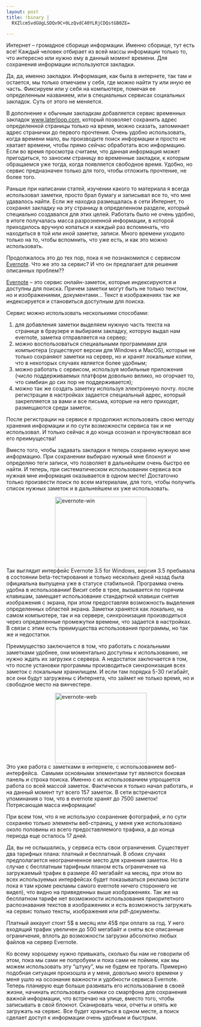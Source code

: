 ```yaml
--- 
layout: post
title: !binary |
  RXZlcm5vdGUgLSDQv9C+0LzQvdC40YLRjCDQstGB0ZE=

---
```

Интернет – громадное сборище информации. Именно сборище, тут есть все! Каждый человек отбирает из всей массы информации только то, что интересно или нужно ему в данный момент времени. Для сохранения информации используются закладки.

Да, да, именно закладки. Информация, как была в интернете, так там и остается, мы только отмечаем у себя, где можно найти ту или иную ее часть. Фиксируем или у себя на компьютере, помечая ее определенным названием, или в специальных сервисах социальных закладок. Суть от этого не меняется.

В дополнение к обычным закладкам добавляется сервис временных закладок <a href="http://www.laterloop.com">www.laterloop.com</a>, который позволяет сохранить адрес определенной страницы только на время, можно сказать, запоминает адрес странички до первого прочтения. Очень удобно использовать, когда времени мало, вы производите поиск информации и просто не хватает времени, чтобы прямо сейчас обработать всю информацию. Если во время просмотра считаем, что данная информация может пригодиться, то заносим страницу во временные закладки, к которым обращаемся уже тогда, когда появляется свободное время. Удобно, но сервис предназначен только для того, чтобы отложить прочтение, не более того.

<!--more-->

Раньше при написании статей, изучении какого то материала я всегда использовал заметки, просто брал бумагу и записывал все то, что мне удавалось найти. Если же находка размещалась в сети Интернет, то сохранял закладку на эту страницу в определенном разделе, который специально создавался для этих целей. Работать было не очень удобно, в итоге получалась масса разрозненной информации, в которой приходилось вручную копаться и каждый раз вспоминать, что находиться в той или иной заметке, записи. Много времени уходило только на то, чтобы вспомнить, что уже есть, и как это можно использовать.

Продолжалось это до тех пор, пока я не познакомился с сервисом <a href="http://www.evernote.com">Evernote</a>. Что же это за сервис? И что он предлагает для решения описанных проблем??

<a href="http://www.evernote.com">Evernote</a> – это сервис онлайн-заметок, которые индексируются и доступны для поиска. Причем заметки могут быть не только текстом, но и изображениями, документами… Текст в изображениях так же индексируется и становиться доступным для поиска.

Сервис можно использовать несколькими способами:
<ol>
	<li>для добавления заметки выделяем нужную часть текста на странице в браузере и выбираем закладку, которую выдал нам evernote, заметка отправляется на сервер;</li>
	<li>можно воспользоваться специальными программами для компьютера (существуют версии для Windows и MacOS), которые не только сохраняют заметки на сервер, но и хранят локальные копии, что в некоторых случаях является более удобным;</li>
	<li>можно работать с сервисом, используя мобильные приложения (число поддерживаемых платформ довольно велико, но огорчает то, что симбиан до сих пор не поддерживается);</li>
	<li>можно так же создать заметку используя электронную почту. после регистрации в настройках задается специальный адрес, который закрепляется за вами и все письма, которые на него приходят, размещаются среди заметок.</li>
</ol>
После регистрации на сервисе я продолжил использовать свою методу хранения информации и по сути возможности сервиса так и не использовал. И только сейчас я до конца осознал и прочувствовал все его преимущества!

Вместо того, чтобы задавать закладки я теперь сохраняю нужную мне информацию. При сохранении выбираю нужный мне блокнот и определяю теги записи, что позволяет в дальнейшем очень быстро ее найти. И теперь, при систематическом использовании сервиса вся нужная мне информация оказывается в одном месте! Достаточно только произвести поиск по всем материалам, для того, чтобы получить список нужных заметок и в дальнейшем их уже использовать.

<a href="http://static.juev.ru/2010/01/evernotewin.jpg"><img style="display: block; float: none; margin-left: auto; margin-right: auto; border: 0px;" title="evernote-win" src="http://static.juev.ru/2010/01/evernotewin_thumb.jpg" border="0" alt="evernote-win" width="244" height="188" /></a>Так выглядит интерфейс Evernote 3.5 for Windows, версия 3.5 пребывала в состоянии beta-тестирования и только несколько дней назад была официальна выпущена уже в статусе стабильной. Программа очень удобна в использовании! Висит себе в трее, вызывается по горячим клавишам, замещает использование стандартной клавиши снятия изображения с экрана, при этом предоставляя возможность выделения определенных областей экрана. Заметки хранятся как локально, на самом компьютере, так и на сервере, синхронизация производиться через определенные промежутки времени, что задается в настройках. В связи с этим есть преимущества использования программы, но так же и недостатки.

Преимущество заключается в том, что работать с локальными заметками удобнее, они моментально доступны к использованию, не нужно ждать их загрузки с сервера. А недостаток заключается в том, что после установки программы производиться синхронизация всех заметок с локальным хранилищем. И если там порядка 5-30 гигабайт, все они будут загружены с Интернета, что займет не только время, но и свободное место на винчестере.

<a href="http://static.juev.ru/2010/01/evernoteweb.png"><img style="display: block; float: none; margin-left: auto; margin-right: auto; border: 0px;" title="evernote-web" src="http://static.juev.ru/2010/01/evernoteweb_thumb.png" border="0" alt="evernote-web" width="244" height="188" /></a>Это уже работа с заметками в интернете, с использованием веб-интерфейса.  Самыми основными элементами тут являются боковая панель и строка поиска. Именно с их использованием упрощается работа со всей массой заметок. Фактически я только начал работать, и на данный момент тут всего 157 заметок. В сети встречаются упоминания о том, что в evernote хранят до 7500 заметок! Потрясающая масса информации!

При всем том, что я не использую сохранение фотографий, и по сути сохраняю только элементы веб-страниц, у меня уже использовано около половины из всего предоставляемого трафика, а до конца периода еще осталось 17 дней.

Да, вы не ослышались, у сервиса есть свои ограничения. Существует два тарифных плана: платный и бесплатный. В обоих случаях предполагается неограниченное место для хранения заметок. Но в случае с бесплатным тарифным планом есть ограничение на загружаемый трафик в размере 40 мегабайт на месяц, при этом во всех используемых интерфейсах будет показываться реклама (кстати пока я там кроме рекламы самого evernote ничего стороннего не видел), что видно на приведенных выше изображениях. Так же на бесплатном тарифе нет возможности использования приоритетного распознавания текстов в изображениях и есть возможность загружать на сервис только тексты, изображения или pdf-документы.

Платный аккаунт стоит 5$ в месяц или 45$ при оплате за год. У него входящий трафик увеличен до 500 мегабайт и сняты все описанные ограничения, вплоть до возможности загрузки абсолютно любых файлов на сервер Evernote.

Ко всему хорошему нужно привыкать, сколько бы нам не говорили об этом, пока мы сами не попробуем и пока сами не поймем, как мы можем использовать эту “штуку”, мы не будем ее трогать. Примерно подобная ситуация произошла и у меня, довольно много времени у меня ушло на осознание важности и удобности сервиса Evernote. Теперь планирую еще больше развивать его использование в своей жизни, начинать использовать снимки со смартфона для сохранения важной информации, что встречаю на улице, вместо того, чтобы записывать в свой блокнот. Сканировать чеки, отчеты и опять же загружать на сервис. Все будет храниться в одном месте, а поиск сделает доступ к информации очень удобным и быстрым.
